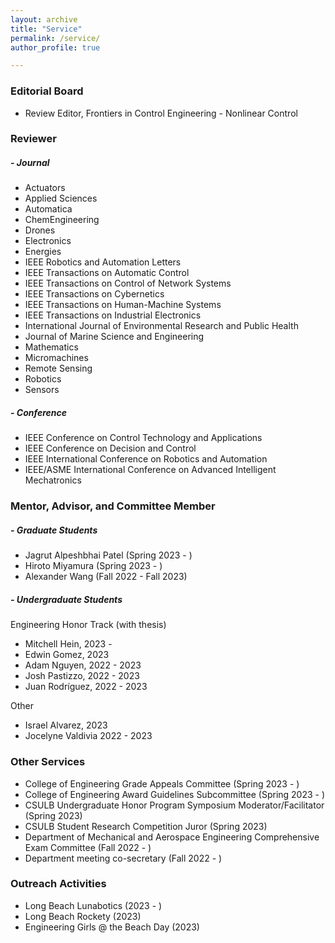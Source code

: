 ```yaml
---
layout: archive
title: "Service"
permalink: /service/
author_profile: true

---
```


### Editorial Board
* Review Editor, Frontiers in Control Engineering - Nonlinear Control

### Reviewer

##### - Journal
* Actuators
* Applied Sciences
* Automatica
* ChemEngineering
* Drones
* Electronics
* Energies
* IEEE Robotics and Automation Letters
* IEEE Transactions on Automatic Control
* IEEE Transactions on Control of Network Systems
* IEEE Transactions on Cybernetics
* IEEE Transactions on Human-Machine Systems
* IEEE Transactions on Industrial Electronics
* International Journal of Environmental Research and Public Health
* Journal of Marine Science and Engineering
* Mathematics
* Micromachines
* Remote Sensing
* Robotics
* Sensors

##### - Conference
* IEEE Conference on Control Technology and Applications
* IEEE Conference on Decision and Control
* IEEE International Conference on Robotics and Automation
* IEEE/ASME International Conference on Advanced Intelligent Mechatronics

### Mentor, Advisor, and Committee Member

##### - Graduate Students

- Jagrut Alpeshbhai Patel (Spring 2023 - )
- Hiroto Miyamura (Spring 2023 - )
- Alexander Wang (Fall 2022 - Fall 2023)

##### - Undergraduate Students

Engineering Honor Track (with thesis)

- Mitchell Hein, 2023 -
- Edwin Gomez, 2023
- Adam Nguyen, 2022 - 2023
- Josh Pastizzo, 2022 - 2023
- Juan Rodríguez, 2022 - 2023

Other

- Israel Alvarez, 2023
- Jocelyne Valdivia 2022 - 2023

<!-- ##### - High School Students
* First Tech Challenge, Girls Academic Leadership Academy Robotics Team -->

### Other Services

* College of Engineering Grade Appeals Committee (Spring 2023 - )
* College of Engineering Award Guidelines Subcommittee (Spring 2023 - )
* CSULB Undergraduate Honor Program Symposium Moderator/Facilitator (Spring 2023)
* CSULB Student Research Competition Juror (Spring 2023)
* Department of Mechanical and Aerospace Engineering Comprehensive Exam Committee (Fall 2022 - )
* Department meeting co-secretary (Fall 2022 - )

### Outreach Activities

* Long Beach Lunabotics (2023 - )
* Long Beach Rockety (2023)
* Engineering Girls @ the Beach Day (2023)
